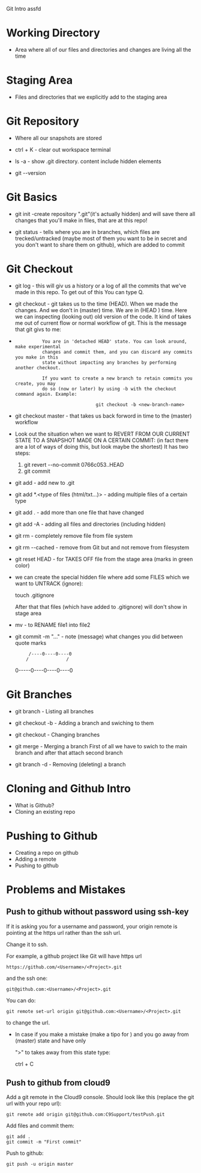
Git Intro assfd
# Working Directory
- Area where all of our files and directories and changes are living all the time

# Staging Area
- Files and directories that we explicitly add to the staging area

# Git Repository
- Where all our snapshots are stored

* ctrl + K - clear out workspace terminal
* ls -a - show .git directory. content include hidden elements



* git   --version



# Git Basics
* git init -create repository ".git"(it's actually hidden) and 
            will save there all changes that you'll make in files, 
            that are at this repo!

* git status - tells where you are in branches, which files are
               trecked/untracked (maybe most of them you want 
               to be in secret and you don't want to share them
               on github), which are added to commit


# Git Checkout
* git log - this will giv us a history or a log of all the commits
            that we've made in this repo. To get out of this You
            can type Q. 
* git checkout <commit id> - git takes us to the <commit id> time (HEAD).
                When we made the <commit id> changes. And we don't in 
                (master) time. We are in (HEAD <commit id>) time. Here we
                can inspecting (looking out) old version of the code. It
                kind of takes me out of current flow or normal workflow 
                of git. This is the message that git givs to me:

*               You are in 'detached HEAD' state. You can look around, make experimental
                changes and commit them, and you can discard any commits you make in this
                state without impacting any branches by performing another checkout.

                If you want to create a new branch to retain commits you create, you may
                do so (now or later) by using -b with the checkout command again. Example:

                                    git checkout -b <new-branch-name>

* git checkout master - that takes us back forword in time to the 
                        (master) workflow
                
* Look out the situation when we want to 
  REVERT FROM OUR CURRENT STATE TO A 
  SNAPSHOT MADE ON A CERTAIN COMMIT: 
  (in fact there are a lot of ways of 
  doing this, but look maybe the shortest)
  It has two steps:
    1)  git revert --no-commit 0766c053..HEAD
    2)  git commit




* git add <file> - add new <file> to .git
* git add *.<type of files (html/txt...)> - adding multiple files
            of a certain type
* git add . - add more than one file that have changed
* git add -A - adding all files and directories (including hidden)


* git rm <file> - completely remove file from file system
* git rm --cached <file> - remove from Git but and not remove from
                filesystem




* git reset HEAD <file> - for TAKES OFF file from the stage area
                (marks in green color)

* we can create the special hidden file where add some FILES which we
    want to UNTRACK (ignore):
   
    touch .gitignore
    
    After that that files (which have added to .gitignore) will don't
    show in stage area

* mv <file1> <file2> - to RENAME file1 into file2
    

* git commit -m "..." - note (message) what changes you did between
                        quote marks

       
           /----0----0----0
          /              /
   0-----0----0----0----0

# Git Branches

* git branch  - Listing all branches   
    
* git checkout -b <new branch name> - Adding a branch and swiching to them

* git checkout <branch name> - Changing branches

* git merge <merging branch name>- Merging a branch 
    First of all we have to swich to the main branch and after that attach
    second branch

* git branch -d <branch name> - Removing (deleting) a branch



# Cloning and Github Intro
* What is Github?
* Cloning an existing repo

# Pushing to Github
* Creating a repo on github
* Adding a remote
* Pushing to github


# Problems and Mistakes

## Push to github without password using ssh-key

If it is asking you for a username and password, your origin remote is pointing at the https url rather than the ssh url.

Change it to ssh.

For example, a github project like Git will have https url

    https://github.com/<Username>/<Project>.git
and the ssh one:

    git@github.com:<Username>/<Project>.git
You can do:

    git remote set-url origin git@github.com:<Username>/<Project>.git
to change the url.
    
* In case if you make a mistake (make a tipo for ) and you go away from
(master) state and have only 
    
    ">" 
to takes away from this state type:
    
    ctrl + C

## Push to github from cloud9

Add a git remote in the Cloud9 console. Should look like this (replace the git url with your repo url): 

    git remote add origin git@github.com:C9Support/testPush.git 

Add files and commit them:

    git add . 
    git commit -m "First commit"

Push to github: 

    git push -u origin master